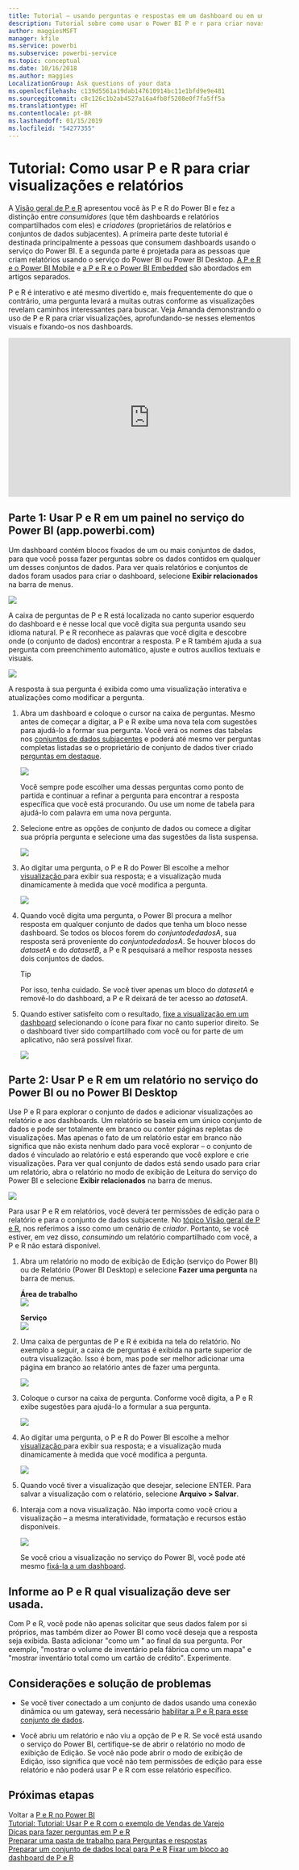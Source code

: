 ```yaml
---
title: Tutorial – usando perguntas e respostas em um dashboard ou em um relatório
description: Tutorial sobre como usar o Power BI P e r para criar novas visualizações em dashboards e em relatórios.
author: maggiesMSFT
manager: kfile
ms.service: powerbi
ms.subservice: powerbi-service
ms.topic: conceptual
ms.date: 10/16/2018
ms.author: maggies
LocalizationGroup: Ask questions of your data
ms.openlocfilehash: c139d5561a19dab147610914bc11e1bfd9e9e481
ms.sourcegitcommit: c8c126c1b2ab4527a16a4fb8f5208e0f7fa5ff5a
ms.translationtype: HT
ms.contentlocale: pt-BR
ms.lasthandoff: 01/15/2019
ms.locfileid: "54277355"
---
```

# <a name="tutorial-how-to-use-qa-to-create-visualizations-and-build-reports"></a>Tutorial: Como usar P e R para criar visualizações e relatórios
A [Visão geral de P e R](consumer/end-user-q-and-a.md) apresentou você às P e R do Power BI e fez a distinção entre *consumidores* (que têm dashboards e relatórios compartilhados com eles) e *criadores* (proprietários de relatórios e conjuntos de dados subjacentes). A primeira parte deste tutorial é destinada principalmente a pessoas que consumem dashboards usando o serviço do Power BI. E a segunda parte é projetada para as pessoas que criam relatórios usando o serviço do Power BI ou Power BI Desktop. [A P e R e o Power BI Mobile](consumer/mobile/mobile-apps-ios-qna.md) e [a P e R e o Power BI Embedded](developer/qanda.md) são abordados em artigos separados.

P e R é interativo e até mesmo divertido e, mais frequentemente do que o contrário, uma pergunta levará a muitas outras conforme as visualizações revelam caminhos interessantes para buscar. Veja Amanda demonstrando o uso de P e R para criar visualizações, aprofundando-se nesses elementos visuais e fixando-os nos dashboards.

<iframe width="560" height="315" src="https://www.youtube.com/embed/qMf7OLJfCz8?list=PL1N57mwBHtN0JFoKSR0n-tBkUJHeMP2cP" frameborder="0" allowfullscreen></iframe>

## <a name="part-1-use-qa-on-a-dashboard-in-power-bi-service-apppowerbicom"></a>Parte 1: Usar P e R em um painel no serviço do Power BI (app.powerbi.com)
Um dashboard contém blocos fixados de um ou mais conjuntos de dados, para que você possa fazer perguntas sobre os dados contidos em qualquer um desses conjuntos de dados. Para ver quais relatórios e conjuntos de dados foram usados para criar o dashboard, selecione **Exibir relacionados** na barra de menus.

![](media/power-bi-tutorial-q-and-a/power-bi-view-related.png)

A caixa de perguntas de P e R está localizada no canto superior esquerdo do dashboard e é nesse local que você digita sua pergunta usando seu idioma natural. P e R reconhece as palavras que você digita e descobre onde (o conjunto de dados) encontrar a resposta. P e R também ajuda a sua pergunta com preenchimento automático, ajuste e outros auxílios textuais e visuais.

![](media/power-bi-tutorial-q-and-a/powerbi-qna.png)

A resposta à sua pergunta é exibida como uma visualização interativa e atualizações como modificar a pergunta.

1. Abra um dashboard e coloque o cursor na caixa de perguntas. Mesmo antes de começar a digitar, a P e R exibe uma nova tela com sugestões para ajudá-lo a formar sua pergunta. Você verá os nomes das tabelas nos [conjuntos de dados subjacentes](service-get-data.md) e poderá até mesmo ver perguntas completas listadas se o proprietário de conjunto de dados tiver criado [perguntas em destaque](service-q-and-a-create-featured-questions.md).

   ![](media/power-bi-tutorial-q-and-a/powerbi-qna-cursor.png)

   Você sempre pode escolher uma dessas perguntas como ponto de partida e continuar a refinar a pergunta para encontrar a resposta específica que você está procurando. Ou use um nome de tabela para ajudá-lo com palavra em uma nova pergunta.

2. Selecione entre as opções de conjunto de dados ou comece a digitar sua própria pergunta e selecione uma das sugestões da lista suspensa.

   ![](media/power-bi-tutorial-q-and-a/powerbi-qna-list.png)

3. Ao digitar uma pergunta, o P e R do Power BI escolhe a melhor [visualização ](visuals/power-bi-visualization-types-for-reports-and-q-and-a.md)para exibir sua resposta; e a visualização muda dinamicamente à medida que você modifica a pergunta.

   ![](media/power-bi-tutorial-q-and-a/powerbi-qna-viz.png)

4. Quando você digita uma pergunta, o Power BI procura a melhor resposta em qualquer conjunto de dados que tenha um bloco nesse dashboard.  Se todos os blocos forem do *conjuntodedadosA*, sua resposta será proveniente do *conjuntodedadosA*.  Se houver blocos do *datasetA* e do *datasetB*, a P e R pesquisará a melhor resposta nesses dois conjuntos de dados.

   > [!TIP]
   > Por isso, tenha cuidado. Se você tiver apenas um bloco do *datasetA* e removê-lo do dashboard, a P e R deixará de ter acesso ao *datasetA*.
   >
   >
5. Quando estiver satisfeito com o resultado, [fixe a visualização em um dashboard](service-dashboard-pin-tile-from-q-and-a.md) selecionando o ícone para fixar no canto superior direito. Se o dashboard tiver sido compartilhado com você ou for parte de um aplicativo, não será possível fixar.

   ![](media/power-bi-tutorial-q-and-a/pbi_qna_finish-typing-question.jpg)

##    <a name="part-2-use-qa-in-a-report-in-power-bi-service-or-power-bi-desktop"></a>Parte 2: Usar P e R em um relatório no serviço do Power BI ou no Power BI Desktop

Use P e R para explorar o conjunto de dados e adicionar visualizações ao relatório e aos dashboards. Um relatório se baseia em um único conjunto de dados e pode ser totalmente em branco ou conter páginas repletas de visualizações. Mas apenas o fato de um relatório estar em branco não significa que não exista nenhum dado para você explorar – o conjunto de dados é vinculado ao relatório e está esperando que você explore e crie visualizações.  Para ver qual conjunto de dados está sendo usado para criar um relatório, abra o relatório no modo de exibição de Leitura do serviço do Power BI e selecione **Exibir relacionados** na barra de menus.

![](media/power-bi-tutorial-q-and-a/power-bi-view-related.png)

Para usar P e R em relatórios, você deverá ter permissões de edição para o relatório e para o conjunto de dados subjacente. No [tópico Visão geral de P e R](consumer/end-user-q-and-a.md), nos referimos a isso como um cenário de *criador*. Portanto, se você estiver, em vez disso, *consumindo* um relatório compartilhado com você, a P e R não estará disponível.

1. Abra um relatório no modo de exibição de Edição (serviço do Power BI) ou de Relatório (Power BI Desktop) e selecione **Fazer uma pergunta** na barra de menus.

    **Área de trabalho**    
    ![](media/power-bi-tutorial-q-and-a/power-bi-desktop-question.png)

    **Serviço**    
    ![](media/power-bi-tutorial-q-and-a/power-bi-service.png)

2. Uma caixa de perguntas de P e R é exibida na tela do relatório. No exemplo a seguir, a caixa de perguntas é exibida na parte superior de outra visualização. Isso é bom, mas pode ser melhor adicionar uma página em branco ao relatório antes de fazer uma pergunta.

    ![](media/power-bi-tutorial-q-and-a/power-bi-ask-question.png)

3. Coloque o cursor na caixa de pergunta. Conforme você digita, a P e R exibe sugestões para ajudá-lo a formular a sua pergunta.

   ![](media/power-bi-tutorial-q-and-a/power-bi-q-and-a-suggestions.png)

4. Ao digitar uma pergunta, o P e R do Power BI escolhe a melhor [visualização ](visuals/power-bi-visualization-types-for-reports-and-q-and-a.md)para exibir sua resposta; e a visualização muda dinamicamente à medida que você modifica a pergunta.

   ![](media/power-bi-tutorial-q-and-a/power-bi-q-and-a-visual.png)

5. Quando você tiver a visualização que desejar, selecione ENTER. Para salvar a visualização com o relatório, selecione **Arquivo > Salvar**.

6. Interaja com a nova visualização. Não importa como você criou a visualização – a mesma interatividade, formatação e recursos estão disponíveis.

   ![](media/power-bi-tutorial-q-and-a/power-bi-q-and-a-ellipses.png)

   Se você criou a visualização no serviço do Power BI, você pode até mesmo [fixá-la a um dashboard](service-dashboard-pin-tile-from-q-and-a.md).

## <a name="tell-qa-which-visualization-to-use"></a>Informe ao P e R qual visualização deve ser usada.
Com P e R, você pode não apenas solicitar que seus dados falem por si próprios, mas também dizer ao Power BI como você deseja que a resposta seja exibida. Basta adicionar "como um <visualization type>" ao final da sua pergunta.  Por exemplo, "mostrar o volume de inventário pela fábrica como um mapa" e "mostrar inventário total como um cartão de crédito".  Experimente.

##  <a name="considerations-and-troubleshooting"></a>Considerações e solução de problemas
- Se você tiver conectado a um conjunto de dados usando uma conexão dinâmica ou um gateway, será necessário [habilitar a P e R para esse conjunto de dados](service-q-and-a-direct-query.md).

- Você abriu um relatório e não viu a opção de P e R. Se você está usando o serviço do Power BI, certifique-se de abrir o relatório no modo de exibição de Edição. Se você não pode abrir o modo de exibição de Edição, isso significa que você não tem permissões de edição para esse relatório e não poderá usar P e R com esse relatório específico.

## <a name="next-steps"></a>Próximas etapas
Voltar a [P e R no Power BI](consumer/end-user-q-and-a.md)   
[Tutorial: Tutorial: Usar P e R com o exemplo de Vendas de Varejo](power-bi-visualization-introduction-to-q-and-a.md)   
[Dicas para fazer perguntas em P e R](consumer/end-user-q-and-a-tips.md)   
[Preparar uma pasta de trabalho para Perguntas e respostas](service-prepare-data-for-q-and-a.md)  
[Preparar um conjunto de dados local para P e R](service-q-and-a-direct-query.md)
[Fixar um bloco ao dashboard de P e R](service-dashboard-pin-tile-from-q-and-a.md)
